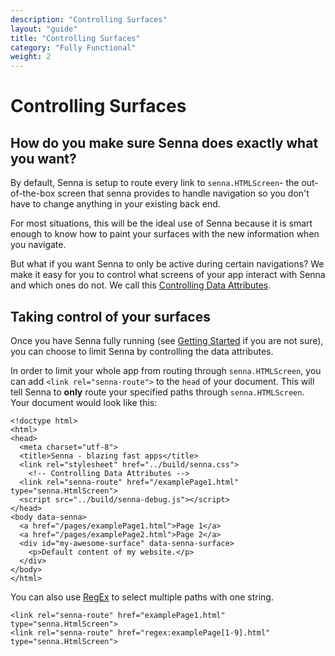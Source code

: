 ```yaml
---
description: "Controlling Surfaces"
layout: "guide"
title: "Controlling Surfaces"
category: "Fully Functional"
weight: 2
---
```


# Controlling Surfaces

<article id="data-attributes-explained">

## How do you make sure Senna does exactly what you want?

By default, Senna is setup to route every link to `senna.HTMLScreen`- the out-of-the-box screen that senna provides to handle navigation so you don't have to change anything in your existing back end. 

For most situations, this will be the ideal use of Senna because it is smart enough to know how to paint your surfaces with the new information when you navigate. 

But what if you want Senna to only be active during certain navigations? We make it easy for you to control what screens of your app interact with Senna and which ones do not. We call this [Controlling Data Attributes](#taking-control).

</article>

<article id="taking-control">

## Taking control of your surfaces

Once you have Senna fully running (see [Getting Started](/docs/intro/gettingStarted.html) if you are not sure), you can choose to limit Senna by controlling the data attributes. 

In order to limit your whole app from routing through `senna.HTMLScreen`, you can add `<link rel="senna-route">` to the `head` of your document. This will tell Senna to **only** route your specified paths through `senna.HTMLScreen`. Your document would look like this:


```
<!doctype html>
<html>
<head>
  <meta charset="utf-8">
  <title>Senna - blazing fast apps</title>
  <link rel="stylesheet" href="../build/senna.css">
    <!-- Controlling Data Attributes -->
  <link rel="senna-route" href="/examplePage1.html" type="senna.HtmlScreen">
  <script src="../build/senna-debug.js"></script>
</head>
<body data-senna>
  <a href="/pages/examplePage1.html">Page 1</a>
  <a href="/pages/examplePage2.html">Page 2</a>
  <div id="my-awesome-surface" data-senna-surface>
    <p>Default content of my website.</p>
  </div>
</body>
</html>
```


You can also use <a href="https://en.wikipedia.org/wiki/Regular_expression" target="_blank">RegEx</a> to select multiple paths with one string.


```
<link rel="senna-route" href="examplePage1.html" type="senna.HtmlScreen">
<link rel="senna-route" href="regex:examplePage[1-9].html" type="senna.HtmlScreen">
```


</article>



